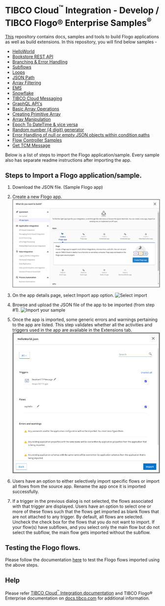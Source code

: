 # TIBCO Cloud<sup>&trade;</sup> Integration - Develop / TIBCO Flogo® Enterprise Samples<sup>&reg;</sup>

[This](https://github.com/TIBCOSoftware/tci-flogo) repository contains docs, samples and tools to build Flogo applications as well as build extensions. In this repository, you will find below samples - 

* [HelloWorld](/samples/app-dev/hello-world)
* [Bookstore REST API](/samples/app-dev/rest-api)
* [Branching & Error Handling](/samples/app-dev/branching-errorhandling)
* [Subflows](/samples/app-dev/subflows)
* [Loops](/samples/app-dev/loops.sample)
* [JSON Path](/samples/app-dev/json.path.sample)
* [Array Filtering](/samples/app-dev/array.forEach.sample)
* [EMS](/samples/app-dev/ems.sample)
* [Snowflake](/samples/app-dev/Connectors/SnowFlake/SnowFlake-Operations)
* [TIBCO Cloud Messaging](https://github.com/TIBCOSoftware/tci-flogo/tree/master/samples/app-dev/TCM)
* [GraphQL API's](/samples/app-dev/GraphQL)
* [Basic Array Operations](/samples/app-dev/Array-Operations/Basic_Manipulations)
* [Creating Primitive Array](/samples/app-dev/Array-Operations/PrimitiveArray_from_ObjectArray)
* [Array Manipulation](/samples/app-dev/Array-Operations)
* [Epoch To DateTime & vice versa](/Miscellaneous_Samples/Epoch-To-dateTime-ViceVesa)
* [Random number (4 digit) generator](/samples/app-dev/Miscellaneous_Samples/Strict_xx-Digit-random-number)
* [Error Handling of null or empty JSON objects within condition paths](/samples/app-dev/branching-errorhandling/flogo.sample.error_handling_emptyNullObjects)
* [Flow Controller Samples](/samples/app-dev/flow-control.samples)
* [Get TCM Message](/samples/app-dev/TCM/HowTo-Get_TCM_MSG)

Below is a list of steps to import the Flogo application/sample. Every sample also has separate readme instructions after importing the app. 

## Steps to Import a Flogo application/sample. 

1. Download the JSON file. (Sample Flogo app)

2. Create a new Flogo app.
![Create an app](import-screenshots/2.png)

3. On the app details page, select Import app option. 
![Select import](import-screenshots/3.png)

4. Browse and upload the JSON file of the app to be imported (from step #1).
![Import your sample](import-screenshots/4.png)

5. Once the app is imported, some generic errors and warnings pertaining to the app are listed. This step validates whether all the activities and triggers used in the app are available in the Extensions tab.
![The Import app dialog](import-screenshots/5.png)

6. Users have an option to either selectively import specific flows or import all flows from the source app. Rename the app once it is imported successfully. 

7. If a trigger in the previous dialog is not selected, the flows associated with that trigger are displayed. Users have an option to select one or more of these flows such that the flows get imported as blank flows that are not attached to any trigger. By default, all flows are selected. Uncheck the check box for the flows that you do not want to import. If your flow(s) have subflows, and you select only the main flow but do not select the subflow, the main flow gets imported without the subflow.

## Testing the Flogo flows. 
Please follow the documentation [here](https://integration.cloud.tibco.com/docs/#Subsystems/flogo/flogo-all/flow-tester2.html?TocPath=TIBCO%2520Flogo%25C2%25AE%2520Apps%257CApp%2520Development%257CFlow%2520Tester%257C_____0) to test the Flogo flows imported using the above steps. 

## Help

Please refer [TIBCO Cloud<sup>&trade;</sup> Integration documentation](https://integration.cloud.tibco.com/docs/) and TIBCO Flogo® Enterprise documentation on [docs.tibco.com](https://docs.tibco.com/) for additional information.

